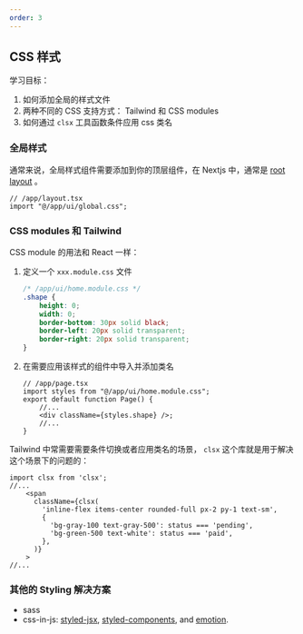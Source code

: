 ```yaml
---
order: 3
---
```


## CSS 样式

学习目标：

1. 如何添加全局的样式文件
2. 两种不同的 CSS 支持方式： Tailwind 和 CSS modules
3. 如何通过 `clsx` 工具函数条件应用 css 类名

### 全局样式

通常来说，全局样式组件需要添加到你的顶层组件，在 Nextjs 中，通常是 [root layout](https://nextjs.org/docs/app/building-your-application/routing/pages-and-layouts#root-layout-required) 。

```tsx
// /app/layout.tsx
import "@/app/ui/global.css";
```

### CSS modules 和 Tailwind

CSS module 的用法和 React 一样：

1. 定义一个 `xxx.module.css` 文件

    ```css
    /* /app/ui/home.module.css */
    .shape {
        height: 0;
        width: 0;
        border-bottom: 30px solid black;
        border-left: 20px solid transparent;
        border-right: 20px solid transparent;
    }
    ```

2. 在需要应用该样式的组件中导入并添加类名

    ```tsx
    // /app/page.tsx
    import styles from "@/app/ui/home.module.css";
    export default function Page() {
        //...
        <div className={styles.shape} />;
        //...
    }
    ```

Tailwind 中常需要需要条件切换或者应用类名的场景， `clsx` 这个库就是用于解决这个场景下的问题的：

```tsx
import clsx from 'clsx';
//...
    <span
      className={clsx(
        'inline-flex items-center rounded-full px-2 py-1 text-sm',
        {
          'bg-gray-100 text-gray-500': status === 'pending',
          'bg-green-500 text-white': status === 'paid',
        },
      )}
    >
//...
```

### 其他的 Styling 解决方案

-   sass
-   css-in-js: [styled-jsx](https://github.com/vercel/styled-jsx), [styled-components](https://github.com/vercel/next.js/tree/canary/examples/with-styled-components), and [emotion](https://github.com/vercel/next.js/tree/canary/examples/with-emotion).
